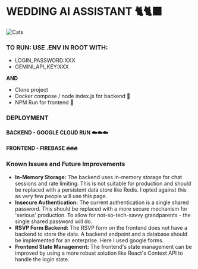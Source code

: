 # WEDDING AI ASSISTANT 🐈🐈‍⬛

![Cats](assets/cats.png)

### TO RUN: USE .ENV IN ROOT WITH:
- LOGIN_PASSWORD:XXX
- GEMINI_API_KEY:XXX

**AND**
- Clone project 
- Docker compose / node index.js for backend 🐳
- NPM Run for frontend 🏃

### DEPLOYMENT
#### BACKEND - GOOGLE CLOUD RUN ☁️☁️☁️
#### FRONTEND - FIREBASE 🔥🔥🔥

### Known Issues and Future Improvements

*   **In-Memory Storage:** The backend uses in-memory storage for chat sessions and rate limiting. This is not suitable for production and should be replaced with a persistent data store like Redis. I opted against this as very few people will use this page.
*   **Insecure Authentication:** The current authentication is a single shared password. This should be replaced with a more secure mechanism for 'serious' production. To allow for not-so-tech-savvy grandparents - the single shared password will do.
*   **RSVP Form Backend:** The RSVP form on the frontend does not have a backend to store the data. A backend endpoint and a database should be implemented for an enterprise. Here I used google forms.
*   **Frontend State Management:** The frontend's state management can be improved by using a more robust solution like React's Context API to handle the login state.
